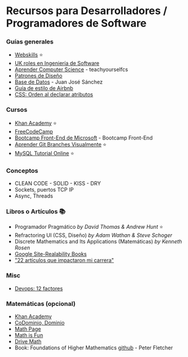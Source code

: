# Recursos para Desarrolladores / Programadores de Software

### Guías generales
- [Webskills](https://andreasbm.github.io/web-skills/) ⭐
- [UK roles en Ingeniería de Software](https://www.gov.uk/guidance/software-developer)
- [Aprender Computer Science](https://teachyourselfcs.com/) - teachyourselfcs
- [Patrones de Diseño](https://refactoring.guru/es/design-patterns)
- [Base de Datos](https://josejuansanchez.org/bd/) - Juan José Sánchez 
- [Guía de estilo de Airbnb](https://github.com/airbnb/javascript)
- [CSS: Orden al declarar atributos](https://9elements.com/css-rule-order/)

### Cursos
- [Khan Academy](https://www.khanacademy.org/computing/computer-programming) ⭐
- [FreeCodeCamp](https://www.freecodecamp.org/)
- [Bootcamp Front-End de Microsoft](https://github.com/microsoft/frontend-bootcamp) - Bootcamp Front-End
- [Aprender Git Branches Visualmente](https://learngitbranching.js.org) ⭐
- [MySQL Tutorial Online](https://sqlbolt.com/) ⭐

### Conceptos
- CLEAN CODE - SOLID - KISS - DRY
- Sockets, puertos TCP IP
- Async, Threads

### Libros o Artículos :books: 
- Programador Pragmático _by David Thomas & Andrew Hunt_ ⭐
- Refractoring UI (CSS, Diseño) _by Adam Wathan & Steve Schoger_
- Discrete Mathematics and Its Applications (Matemáticas) _by Kenneth Rosen_
- [Google Site-Realability Books](https://sre.google/books/)
- ["22 artículos que impactaron mi carrera"](https://typefully.com/thiagoghisi/the-22-articles-that-impacted-my-career-in-tech-1snkXtE)

### Misc
- [Devops: 12 factores](https://12factor.net/)
  
### Matemáticas (opcional)
- [Khan Academy](https://www.khanacademy.org/math)
- [CoDominio, Dominio](http://uapas2.bunam.unam.mx/matematicas/dominio_codominio_grafica/#:~:text=En%20estos%20t%C3%A9rminos%2C%20decimos%20entonces,conjunto%20que%20contiene%20al%20rango)
- [Math Page](https://themathpage.com/index.html)
- [Math is Fun](https://www.mathsisfun.com/)
- [Drive Math](https://drive.google.com/drive/u/0/folders/1kCN-k8rlBgbVoX0GKqVhVYUJVAoAuE73)
- Book: Foundations of Higher Mathematics [github](https://github.com/stefaneng/MATH320/tree/master/week1) - Peter Fletcher

